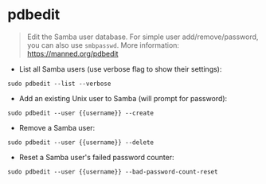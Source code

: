 # pdbedit

> Edit the Samba user database.
> For simple user add/remove/password, you can also use `smbpasswd`.
> More information: <https://manned.org/pdbedit>

- List all Samba users (use verbose flag to show their settings):

`sudo pdbedit --list --verbose`

- Add an existing Unix user to Samba (will prompt for password):

`sudo pdbedit --user {{username}} --create`

- Remove a Samba user:

`sudo pdbedit --user {{username}} --delete`

- Reset a Samba user's failed password counter:

`sudo pdbedit --user {{username}} --bad-password-count-reset`
